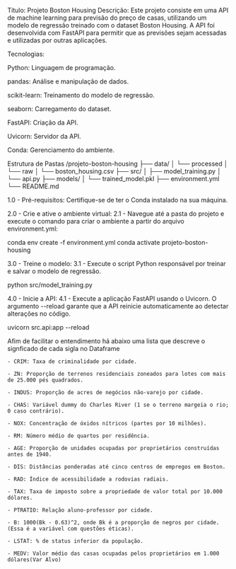 Título: Projeto Boston Housing
Descrição: Este projeto consiste em uma API de machine learning para previsão do preço de casas, 
utilizando um modelo de regressão treinado com o dataset Boston Housing. 
A API foi desenvolvida com FastAPI para permitir que as previsões sejam acessadas e utilizadas por outras aplicações.

Tecnologias:

Python: Linguagem de programação.

pandas: Análise e manipulação de dados.

scikit-learn: Treinamento do modelo de regressão.

seaborn: Carregamento do dataset.

FastAPI: Criação da API.

Uvicorn: Servidor da API.

Conda: Gerenciamento do ambiente.

Estrutura de Pastas
/projeto-boston-housing
├── data/
│    └── processed
│    └── raw
│       └── boston_housing.csv
├── src/
│   ├── model_training.py
│   └── api.py
├── models/
│   └── trained_model.pkl
├── environment.yml
└── README.md

1.0 - Pré-requisitos: Certifique-se de ter o Conda instalado na sua máquina.

2.0 - Crie e ative o ambiente virtual:
2.1 - Navegue até a pasta do projeto e execute o comando para criar o ambiente a partir do arquivo environment.yml:

conda env create -f environment.yml
conda activate projeto-boston-housing

3.0 - Treine o modelo:
3.1 - Execute o script Python responsável por treinar e salvar o modelo de regressão.

python src/model_training.py

4.0 - Inicie a API:
4.1 - Execute a aplicação FastAPI usando o Uvicorn. O argumento --reload garante que a API reinicie automaticamente ao detectar alterações no código.

uvicorn src.api:app --reload

Afim de facilitar o entendimento há abaixo uma lista que descreve o signficado de cada sigla no Dataframe

    - CRIM: Taxa de criminalidade por cidade.

    - ZN: Proporção de terrenos residenciais zoneados para lotes com mais de 25.000 pés quadrados.

    - INDUS: Proporção de acres de negócios não-varejo por cidade.

    - CHAS: Variável dummy do Charles River (1 se o terreno margeia o rio; 0 caso contrário).

    - NOX: Concentração de óxidos nítricos (partes por 10 milhões).

    - RM: Número médio de quartos por residência.

    - AGE: Proporção de unidades ocupadas por proprietários construídas antes de 1940.

    - DIS: Distâncias ponderadas até cinco centros de empregos em Boston.

    - RAD: Índice de acessibilidade a rodovias radiais.

    - TAX: Taxa de imposto sobre a propriedade de valor total por 10.000 dólares.

    - PTRATIO: Relação aluno-professor por cidade.

    - B: 1000(Bk - 0.63)^2, onde Bk é a proporção de negros por cidade. (Essa é a variável com questões éticas).

    - LSTAT: % de status inferior da população.

    - MEDV: Valor médio das casas ocupadas pelos proprietários em 1.000 dólares(Var Alvo)